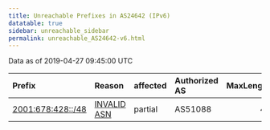 ```yaml
---
title: Unreachable Prefixes in AS24642 (IPv6)
datatable: true
sidebar: unreachable_sidebar
permalink: unreachable_AS24642-v6.html
---
```


Data as of 2019-04-27 09:45:00 UTC


<div class="datatable-begin"></div>

| Prefix                                                       | Reason                                                                                                   | affected   | Authorized AS   |   MaxLength | Anchor                                         |   unreachable /48s |
|:-------------------------------------------------------------|:---------------------------------------------------------------------------------------------------------|:-----------|:----------------|------------:|:-----------------------------------------------|-------------------:|
| [2001:678:428::/48](https://stat.ripe.net/2001:678:428::/48) | [INVALID ASN](https://rpki-validator.ripe.net/announcement-preview?asn=AS24642&prefix=2001:678:428::/48) | partial    | AS51088         |          48 | [RIPE](unreachable_RIPE_NCC_RPKI_Root-v6.html) |                  1 |

<div class="datatable-end"></div>